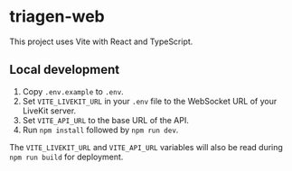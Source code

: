 # triagen-web

This project uses Vite with React and TypeScript.

## Local development

1. Copy `.env.example` to `.env`.
2. Set `VITE_LIVEKIT_URL` in your `.env` file to the WebSocket URL of your LiveKit server.
3. Set `VITE_API_URL` to the base URL of the API.
4. Run `npm install` followed by `npm run dev`.

The `VITE_LIVEKIT_URL` and `VITE_API_URL` variables will also be read during `npm run build` for deployment.
